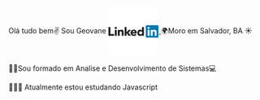 Olá tudo bem✌
Sou Geovane
<a href="https://www.linkedin.com/in/geovanenascimento/" target="_blank">
<img align="center" alt="geovane-linkedin" height="98" width="100" src="https://raw.githubusercontent.com/devicons/devicon/master/icons/linkedin/linkedin-original-wordmark.svg"
style="max-width:100%;">
</a>
🌍Moro em Salvador, BA ☀️

👨‍🎓Sou formado em Analise e Desenvolvimento de Sistemas💻

👨🏾‍💻 Atualmente estou estudando Javascript
